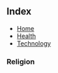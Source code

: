 ## Index

* [Home](../index.md)
* [Health](../health/index-health.md)
* [Technology](../tech/index-technology.md)

### Religion